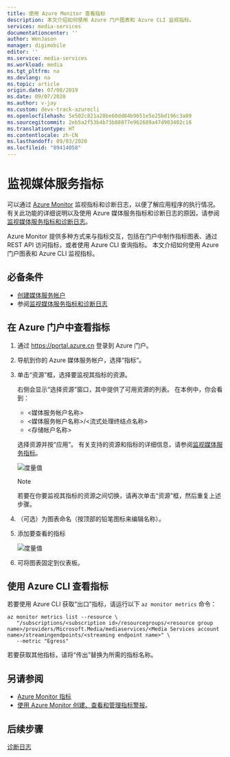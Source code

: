 ```yaml
---
title: 使用 Azure Monitor 查看指标
description: 本文介绍如何使用 Azure 门户图表和 Azure CLI 监视指标。
services: media-services
documentationcenter: ''
author: WenJason
manager: digimobile
editor: ''
ms.service: media-services
ms.workload: media
ms.tgt_pltfrm: na
ms.devlang: na
ms.topic: article
origin.date: 07/08/2019
ms.date: 09/07/2020
ms.author: v-jay
ms.custom: devx-track-azurecli
ms.openlocfilehash: 5e502c821a20be60dd84b9651e5e25bd196c3a09
ms.sourcegitcommit: 2eb5a2f53b4b73b88877e962689a47d903482c18
ms.translationtype: HT
ms.contentlocale: zh-CN
ms.lasthandoff: 09/03/2020
ms.locfileid: "89414058"
---
```

# <a name="monitor-media-services-metrics"></a>监视媒体服务指标

可以通过 [Azure Monitor](../../azure-monitor/overview.md) 监视指标和诊断日志，以便了解应用程序的执行情况。 有关此功能的详细说明以及使用 Azure 媒体服务指标和诊断日志的原因，请参阅[监视媒体服务指标和诊断日志](media-services-metrics-diagnostic-logs.md)。

Azure Monitor 提供多种方式来与指标交互，包括在门户中制作指标图表、通过 REST API 访问指标，或者使用 Azure CLI 查询指标。 本文介绍如何使用 Azure 门户图表和 Azure CLI 监视指标。

## <a name="prerequisites"></a>必备条件

- [创建媒体服务帐户](./create-account-howto.md)
- 参阅[监视媒体服务指标和诊断日志](media-services-metrics-diagnostic-logs.md)

## <a name="view-metrics-in-azure-portal"></a>在 Azure 门户中查看指标

1. 通过 https://portal.azure.cn 登录到 Azure 门户。
1. 导航到你的 Azure 媒体服务帐户，选择“指标”。 
1. 单击“资源”框，选择要监视其指标的资源。 

    右侧会显示“选择资源”窗口，其中提供了可用资源的列表。  在本例中，你会看到：

    * &lt;媒体服务帐户名称&gt;
    * &lt;媒体服务帐户名称&gt;/&lt;流式处理终结点名称&gt;
    * &lt;存储帐户名称&gt;

    选择资源并按“应用”。  有关支持的资源和指标的详细信息，请参阅[监视媒体服务指标](media-services-metrics-diagnostic-logs.md)。

    ![度量值](media/media-services-metrics/metrics02.png)

    > [!NOTE]
    > 若要在你要监视其指标的资源之间切换，请再次单击“资源”框，然后重复上述步骤。 
1. （可选）为图表命名（按顶部的铅笔图标来编辑名称）。
1. 添加要查看的指标

    ![度量值](media/media-services-metrics/metrics03.png)
1. 可将图表固定到仪表板。

## <a name="view-metrics-with-azure-cli"></a>使用 Azure CLI 查看指标

若要使用 Azure CLI 获取“出口”指标，请运行以下 `az monitor metrics` 命令：

```azurecli
az monitor metrics list --resource \
   "/subscriptions/<subscription id>/resourcegroups/<resource group name>/providers/Microsoft.Media/mediaservices/<Media Services account name>/streamingendpoints/<streaming endpoint name>" \
   --metric "Egress"
```

若要获取其他指标，请将“传出”替换为所需的指标名称。

## <a name="see-also"></a>另请参阅

* [Azure Monitor 指标](../../azure-monitor/platform/data-platform.md)
* [使用 Azure Monitor 创建、查看和管理指标警报](../../azure-monitor/platform/alerts-metric.md)。

## <a name="next-steps"></a>后续步骤

[诊断日志](media-services-diagnostic-logs-howto.md)
